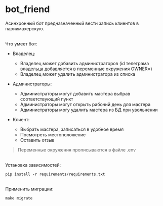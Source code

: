 # bot_friend
Асинхронный бот предназначенный вести запись клиентов в парикмахерскую.

<br/>
Что умеет бот: <br/>

- Владелец:
  * Владелец может добавить администраторов (id телеграма владельца добавляется в переменные окружения OWNER=)
  * Владелец может удалить администратора из списка

- Администраторы:
  * Администраторы могут добавить мастера выбрав соответствующий пункт 
  * Администраторы могут открыть рабочий день для мастера 
  * Администраторы могу удалить мастера из БД при увольнении 
 
 - Клиент:
   * Выбрать мастера, записаться в удобное время
   * Посмотреть местоположение
   * Оставить отзыв


>Переменные окружения прописываются в файле .env

<br/>Установка зависимостей: 

```
pip install -r requirements/requirements.txt
```

<br/>Применить миграции: 

```
make migrate
```
